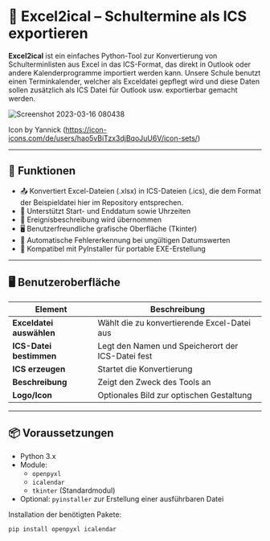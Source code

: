 # 📅 Excel2ical – Schultermine als ICS exportieren

**Excel2ical** ist ein einfaches Python-Tool zur Konvertierung von Schulterminlisten aus Excel in das ICS-Format, das direkt in Outlook oder andere Kalenderprogramme importiert werden kann.
Unsere Schule benutzt einen Terminkalender, welcher als Exceldatei gepflegt wird und diese Daten sollen zusätzlich als ICS Datei für Outlook usw. exportierbar gemacht werden.

![Screenshot 2023-03-16 080438](https://user-images.githubusercontent.com/75378632/225542585-db870a1e-7f39-491b-b0e8-124f28112038.png)

Icon by Yannick (https://icon-icons.com/de/users/hao5vBiTzx3djBqoJuU6V/icon-sets/)

---

## 🚀 Funktionen

- 📤 Konvertiert Excel-Dateien (.xlsx) in ICS-Dateien (.ics), die dem Format der Beispieldatei hier im Repository entsprechen.
- 📅 Unterstützt Start- und Enddatum sowie Uhrzeiten
- 📝 Ereignisbeschreibung wird übernommen
- 🖥️ Benutzerfreundliche grafische Oberfläche (Tkinter)
- 🧠 Automatische Fehlererkennung bei ungültigen Datumswerten
- 🧩 Kompatibel mit PyInstaller für portable EXE-Erstellung

---

## 🖥️ Benutzeroberfläche

| Element                  | Beschreibung                                      |
|--------------------------|--------------------------------------------------|
| **Exceldatei auswählen** | Wählt die zu konvertierende Excel-Datei aus      |
| **ICS-Datei bestimmen**  | Legt den Namen und Speicherort der ICS-Datei fest|
| **ICS erzeugen**         | Startet die Konvertierung                        |
| **Beschreibung**         | Zeigt den Zweck des Tools an                     |
| **Logo/Icon**            | Optionales Bild zur optischen Gestaltung         |

---

## 📦 Voraussetzungen

- Python 3.x
- Module:
  - `openpyxl`
  - `icalendar`
  - `tkinter` (Standardmodul)
- Optional: `pyinstaller` zur Erstellung einer ausführbaren Datei

Installation der benötigten Pakete:

```bash
pip install openpyxl icalendar
